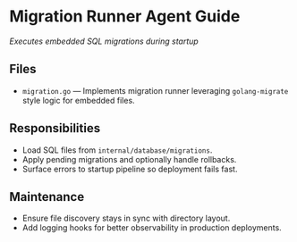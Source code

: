 # Migration Runner Agent Guide
*Executes embedded SQL migrations during startup*

## Files
- `migration.go` — Implements migration runner leveraging `golang-migrate` style logic for embedded files.

## Responsibilities
- Load SQL files from `internal/database/migrations`.
- Apply pending migrations and optionally handle rollbacks.
- Surface errors to startup pipeline so deployment fails fast.

## Maintenance
- Ensure file discovery stays in sync with directory layout.
- Add logging hooks for better observability in production deployments.
